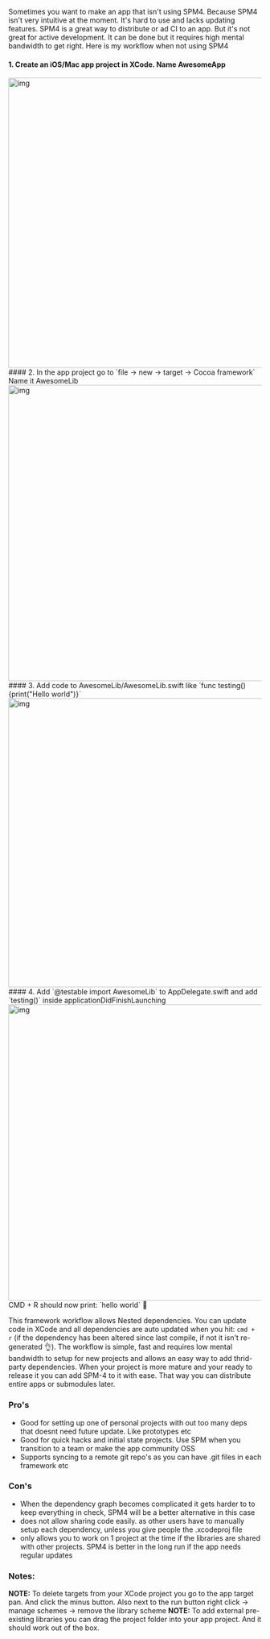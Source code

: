 Sometimes you want to make an app that isn't using SPM4<!--more-->. Because SPM4 isn't very intuitive at the moment. It's hard to use and lacks updating features. SPM4 is a great way to distribute or ad CI to an app. But it's not great for active development. It can be done but it requires high mental bandwidth to get right. Here is my workflow when not using SPM4

#### 1. Create an iOS/Mac app project in XCode. Name AwesomeApp  
<img width="576" alt="img" src="https://rawgit.com/stylekit/img/master/makeproject.gif">
#### 2. In the app project go to `file -> new -> target -> Cocoa framework` Name it AwesomeLib  
<img width="588" alt="img" src="https://rawgit.com/stylekit/img/master/addlib.gif">
#### 3. Add code to AwesomeLib/AwesomeLib.swift like `func testing(){print("Hello world")}`  
<img width="574" alt="img" src="https://rawgit.com/stylekit/img/master/addlibcode.gif">
#### 4. Add `@testable import AwesomeLib` to AppDelegate.swift and add `testing()` inside applicationDidFinishLaunching  
<img width="588" alt="img" src="https://rawgit.com/stylekit/img/master/import.gif">  
CMD + R should now print: `hello world` 🎉   

This framework workflow allows Nested dependencies. You can update code in XCode and all dependencies are auto updated when you hit: `cmd + r` (if the dependency has been altered since last compile, if not it isn't re-generated 👌). The workflow is simple, fast and requires low mental bandwidth to setup for new projects and allows an easy way to add thrid-party dependencies. When your project is more mature and your ready to release it you can add SPM-4 to it with ease. That way you can distribute entire apps or submodules later.

### Pro's
- Good for setting up one of personal projects with out too many deps that doesnt need future update. Like prototypes etc
- Good for quick hacks and initial state projects. Use SPM when you transition to a team or make the app community OSS
- Supports syncing to a remote git repo's as you can have .git files in each framework etc

### Con's
- When the dependency graph becomes complicated it gets harder to to keep everything in check, SPM4 will be a better alternative in this case
- does not allow sharing code easily. as other users have to manually setup each dependency, unless you give people the .xcodeproj file
- only allows you to work on 1 project at the time if the libraries are shared with other projects. SPM4 is better in the long run if the app needs regular updates

### Notes:
**NOTE:** To delete targets from your XCode project you go to the app target pan. And click the minus button. Also next to the run button right click -> manage schemes -> remove the library scheme
**NOTE:** To add external pre-existing libraries you can drag the project folder into your app project. And it should work out of the box.
